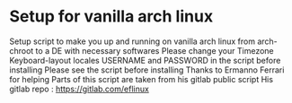 # Setup for vanilla arch linux
Setup script to make you up and running on vanilla arch linux from arch-chroot to a DE with necessary softwares
Please change your Timezone Keyboard-layout locales USERNAME and PASSWORD in the script before installing
Please see the script before installing
Thanks to Ermanno Ferrari for helping
Parts of this script are taken from his gitlab public script
His gitlab repo : https://gitlab.com/eflinux
